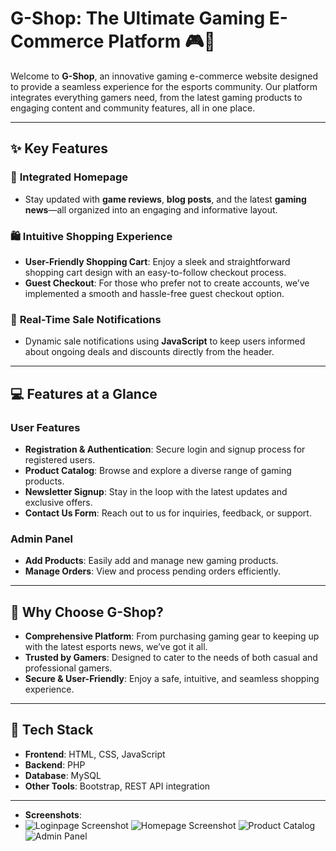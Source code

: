 # **G-Shop: The Ultimate Gaming E-Commerce Platform** 🎮🛒

Welcome to **G-Shop**, an innovative gaming e-commerce website designed to provide a seamless experience for the esports community. Our platform integrates everything gamers need, from the latest gaming products to engaging content and community features, all in one place.

---

## **✨ Key Features**

### 🌟 **Integrated Homepage**
- Stay updated with **game reviews**, **blog posts**, and the latest **gaming news**—all organized into an engaging and informative layout.

### 🛍️ **Intuitive Shopping Experience**
- **User-Friendly Shopping Cart**: Enjoy a sleek and straightforward shopping cart design with an easy-to-follow checkout process.
- **Guest Checkout**: For those who prefer not to create accounts, we’ve implemented a smooth and hassle-free guest checkout option.

### 🚨 **Real-Time Sale Notifications**
- Dynamic sale notifications using **JavaScript** to keep users informed about ongoing deals and discounts directly from the header.

---

## **💻 Features at a Glance**

### **User Features**
- **Registration & Authentication**: Secure login and signup process for registered users.
- **Product Catalog**: Browse and explore a diverse range of gaming products.
- **Newsletter Signup**: Stay in the loop with the latest updates and exclusive offers.
- **Contact Us Form**: Reach out to us for inquiries, feedback, or support.

### **Admin Panel**
- **Add Products**: Easily add and manage new gaming products.
- **Manage Orders**: View and process pending orders efficiently.

---

## **🎯 Why Choose G-Shop?**
- **Comprehensive Platform**: From purchasing gaming gear to keeping up with the latest esports news, we’ve got it all.
- **Trusted by Gamers**: Designed to cater to the needs of both casual and professional gamers.
- **Secure & User-Friendly**: Enjoy a safe, intuitive, and seamless shopping experience.

---

## **📌 Tech Stack**
- **Frontend**: HTML, CSS, JavaScript
- **Backend**: PHP
- **Database**: MySQL
- **Other Tools**: Bootstrap, REST API integration

---

- **Screenshots**:
-  ![Loginpage Screenshot](https://i.postimg.cc/44zdDxDx/SS01-Login-Page.png) 
  ![Homepage Screenshot](https://i.postimg.cc/wByx0q5H/SS02-homepage.png) 
  ![Product Catalog](https://i.postimg.cc/0yNyKdbz/SS03-homepage-conti.png)  
  ![Admin Panel](https://i.postimg.cc/yY1V2XhL/SS13-Admin-Add-Product.png)  





